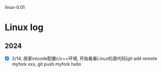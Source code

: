 linux-0.01
# Linux log
## 2024 
- [x] 2/14, 居家vscode配置c/c++环境, 开始看看Linux的源代码|git add remote myfork xxx, git push myfork hello 
